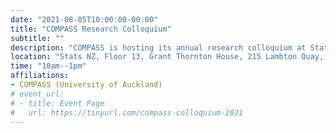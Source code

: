 ```yaml
---
date: "2021-08-05T10:00:00-00:00"
title: "COMPASS Research Colloquium"
subtitle: ""
description: "COMPASS is hosting its annual research colloquium at Statistics New Zealand in Wellington to showcase our research to the government, academic, and broader research community."
location: "Stats NZ, Floor 13, Grant Thornton House, 215 Lambton Quay, Wellington 6011"
time: "10am--1pm"
affiliations:
- COMPASS (University of Auckland)
# event_url:
# - title: Event Page
#   url: https://tinyurl.com/compass-colloquium-2021
---
```

